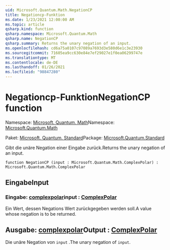 ```yaml
---
uid: Microsoft.Quantum.Math.NegationCP
title: Negationcp-Funktion
ms.date: 1/23/2021 12:00:00 AM
ms.topic: article
qsharp.kind: function
qsharp.namespace: Microsoft.Quantum.Math
qsharp.name: NegationCP
qsharp.summary: Returns the unary negation of an input.
ms.openlocfilehash: cd6a75a0107c97089a7693d3e580d6e1c3e23930
ms.sourcegitcommit: 71605ea9cc630e84e7ef29027e1f0ea06299747e
ms.translationtype: MT
ms.contentlocale: de-DE
ms.lasthandoff: 01/26/2021
ms.locfileid: "98847280"
---
```

# <a name="negationcp-function"></a><span data-ttu-id="4a45f-102">Negationcp-Funktion</span><span class="sxs-lookup"><span data-stu-id="4a45f-102">NegationCP function</span></span>

<span data-ttu-id="4a45f-103">Namespace: [Microsoft. Quantum. Math](xref:Microsoft.Quantum.Math)</span><span class="sxs-lookup"><span data-stu-id="4a45f-103">Namespace: [Microsoft.Quantum.Math](xref:Microsoft.Quantum.Math)</span></span>

<span data-ttu-id="4a45f-104">Paket: [Microsoft. Quantum. Standard](https://nuget.org/packages/Microsoft.Quantum.Standard)</span><span class="sxs-lookup"><span data-stu-id="4a45f-104">Package: [Microsoft.Quantum.Standard](https://nuget.org/packages/Microsoft.Quantum.Standard)</span></span>


<span data-ttu-id="4a45f-105">Gibt die unäre Negation einer Eingabe zurück.</span><span class="sxs-lookup"><span data-stu-id="4a45f-105">Returns the unary negation of an input.</span></span>

```qsharp
function NegationCP (input : Microsoft.Quantum.Math.ComplexPolar) : Microsoft.Quantum.Math.ComplexPolar
```


## <a name="input"></a><span data-ttu-id="4a45f-106">Eingabe</span><span class="sxs-lookup"><span data-stu-id="4a45f-106">Input</span></span>

### <a name="input--complexpolar"></a><span data-ttu-id="4a45f-107">Eingabe: [complexpolar](xref:Microsoft.Quantum.Math.ComplexPolar)</span><span class="sxs-lookup"><span data-stu-id="4a45f-107">input : [ComplexPolar](xref:Microsoft.Quantum.Math.ComplexPolar)</span></span>

<span data-ttu-id="4a45f-108">Ein Wert, dessen Negations Wert zurückgegeben werden soll.</span><span class="sxs-lookup"><span data-stu-id="4a45f-108">A value whose negation is to be returned.</span></span>



## <a name="output--complexpolar"></a><span data-ttu-id="4a45f-109">Ausgabe: [complexpolar](xref:Microsoft.Quantum.Math.ComplexPolar)</span><span class="sxs-lookup"><span data-stu-id="4a45f-109">Output : [ComplexPolar](xref:Microsoft.Quantum.Math.ComplexPolar)</span></span>

<span data-ttu-id="4a45f-110">Die unäre Negation von `input` .</span><span class="sxs-lookup"><span data-stu-id="4a45f-110">The unary negation of `input`.</span></span>
